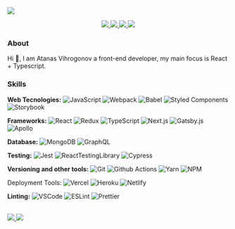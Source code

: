 <img src="https://visitor-badge.glitch.me/badge?page_id=AtanasVihrogonov" />

<p align="center">
  <a href="https://github.com/AtanasVihrogonov">
    <img src="https://img.shields.io/twitter/url?color=4F8FFB&label=GITHUB&logo=github&logoColor=4F8FFB&style=for-the-badge&url=https%3A%2F%2Fgithub.com%2FAtanasVihrogonov" />
  </a>
  
  <a href="https://twitter.com/TheAV_001">
    <img src="https://img.shields.io/twitter/url?color=4F8FFB&label=TWITTER&logo=twitter&logoColor=4F8FFB&style=for-the-badge&url=https%3A%2F%2Ftwitter.com%2FTheAV_001" />
  </a>
  
  <a href="https://www.linkedin.com/in/atanasvihrogonov">
    <img src="https://img.shields.io/twitter/url?color=4F8FFB&label=LINKEDIN&logo=linkedin&logoColor=4F8FFB&style=for-the-badge&url=https%3A%2F%2Fwww.linkedin.com%2Fin%2Fatanasvihrogonov%2F" />
  </a>
  
  <a href="https://avihrogonov.co.uk">
    <img src="https://img.shields.io/twitter/url?color=4F8FFB&label=PORTFOLIO&logoColor=4F8FFB&style=for-the-badge&url=https%3A%2F%2Fgithub.com%2FAtanasVihrogonov" />
  </a>
</p>

### About
Hi 👋, I am Atanas Vihrogonov a front-end developer, my main focus is React + Typescript.

### Skills
<p>
  <strong>Web Tecnologies:</strong>
<!--   <img alt="HTML5" src="https://img.shields.io/badge/-HTML5-000000?style=flat&logo=html5&logoColor=ffffff" />
  <img alt="CSS3" src="https://img.shields.io/badge/-CSS3-00ffff?style=flat&logo=css3&logoColor=white" />
  <img alt="Sass" src="https://img.shields.io/badge/-Sass-CC6699?style=flat&logo=sass&logoColor=white" /> -->
  <img alt="JavaScript" src="https://img.shields.io/badge/-JavaScript-f0db4f?style=flat&logo=javascript&logoColor=white" />
  <img alt="Webpack" src="https://img.shields.io/badge/-Webpack-8DD6F9?style=flat&logo=webpack&logoColor=white" /> 
  <img alt="Babel" src="https://img.shields.io/badge/-Babel-8DD6F9?style=flat&logo=babel&logoColor=white" /> 
  <img alt="Styled Components" src="https://img.shields.io/badge/-Styled_Components-db7092?style=flat&logo=styled-components&logoColor=white" />
  <img alt="Storybook" src="https://img.shields.io/badge/-Storybook-db7092?style=flat&logo=storybook&logoColor=white" />
</p>
 
<p>
  <strong>Frameworks:</strong>
  <img alt="React" src="https://img.shields.io/badge/-React-61dbfb?style=flat&logo=react&logoColor=white" />
  <img alt="Redux" src="https://img.shields.io/badge/-Redux-764ABC?style=flat&logo=redux&logoColor=white" />
  <img alt="TypeScript" src="https://img.shields.io/badge/-TypeScript-007ACC?style=flat&logo=typescript&logoColor=white" />
  <img alt="Next.js" src="https://img.shields.io/badge/-Next.js-000000?style=flat&logo=next.js&logoColor=white" /> 
  <img alt="Gatsby.js" src="https://img.shields.io/badge/-Gatsby.js-362066?style=flat&logo=gatsby&logoColor=white" />
  <img alt="Apollo" src="https://img.shields.io/badge/-Apollo%20GraphQL-311C87?style=flat&logo=apollo-graphql&logoColor=white" />
</p>
  
<p>
  <strong>Database:</strong>
  <img alt="MongoDB" src="https://img.shields.io/badge/-MongoDB-13aa52?style=flat&logo=mongodb&logoColor=white" />
  <img alt="GraphQL" src="https://img.shields.io/badge/-GraphQL-E10098?style=flat&logo=graphql&logoColor=white" />
</p>

<p>
  <strong>Testing:</strong>
  <img alt="Jest" src="https://img.shields.io/badge/-Jest-311C87?style=flat&logo=jest&logoColor=white" />
  <img alt="ReactTestingLibrary" src="https://img.shields.io/badge/-React Testing Library-311C87?style=flat&logo=testinglibrary&logoColor=white" />
  <img alt="Cypress" src="https://img.shields.io/badge/-Cypress-311C87?style=flat&logo=cypress&logoColor=white" />
</p>

<p>
  <strong>Versioning and other tools:</strong>
  <img alt="Git" src="https://img.shields.io/badge/-Git-F05032?style=flat&logo=git&logoColor=white" />
  <img alt="Github Actions" src="https://img.shields.io/badge/-Github_Actions-2088FF?style=flat&logo=github-actions&logoColor=white" />
  <img alt="Yarn" src="https://img.shields.io/badge/-Yarn-2b8ab6?style=flat&logo=yarn&logoColor=white" /> 
  <img alt="NPM" src="https://img.shields.io/badge/-NPM-CB3837?style=flat&logo=npm&logoColor=white" />
</p>
  
<p
  <strong>Deployment Tools:</strong>
  <img alt="Vercel" src="https://img.shields.io/badge/-Vercel-FB542B?style=flat&logo=vercel&logoColor=white" />
  <img alt="Heroku" src="https://img.shields.io/badge/-Heroku-430098?style=flat&logo=heroku&logoColor=white" />
  <img alt="Netlify" src="https://img.shields.io/badge/-Netlify-0e1e25?style=flat&logo=netlify&logoColor=39acbc" /> 
</p>

<p>
  <strong>Linting:</strong>
  <img alt="VSCode" src="https://img.shields.io/badge/-VSCode-F9A03C?style=flat&logo=visualstudiocode&logoColor=white" />
  <img alt="ESLint" src="https://img.shields.io/badge/-ESLint-F9A03C?style=flat&logo=eslint&logoColor=white" />
  <img alt="Prettier" src="https://img.shields.io/badge/-Prettier-F9A03C?style=flat&logo=prettier&logoColor=white" />
</p>

<br />

<a href="#" align="center">
  <img src="https://github-readme-stats.vercel.app/api?username=atanasvihrogonov&show_icons=true&theme=tokyonight" />
  <img src="https://github-readme-streak-stats.herokuapp.com/?user=atanasvihrogonov&theme=tokyonight" />
</a>








 







